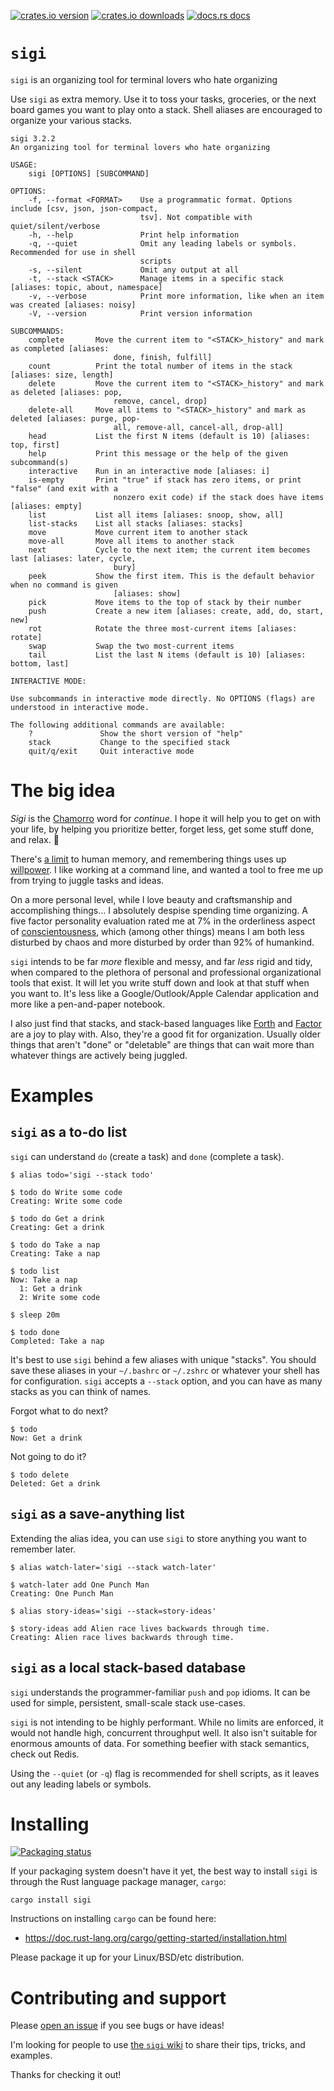 [![crates.io version](https://img.shields.io/crates/v/sigi)](https://crates.io/crates/sigi)
[![crates.io downloads](https://img.shields.io/crates/d/sigi?label=crates.io%20downloads)](https://crates.io/crates/sigi)
[![docs.rs docs](https://docs.rs/mio/badge.svg)](https://docs.rs/sigi)

# `sigi`

`sigi` is an organizing tool for terminal lovers who hate organizing

Use `sigi` as extra memory. Use it to toss your tasks, groceries, or the next
board games you want to play onto a stack. Shell aliases are encouraged to
organize your various stacks.

```
sigi 3.2.2
An organizing tool for terminal lovers who hate organizing

USAGE:
    sigi [OPTIONS] [SUBCOMMAND]

OPTIONS:
    -f, --format <FORMAT>    Use a programmatic format. Options include [csv, json, json-compact,
                             tsv]. Not compatible with quiet/silent/verbose
    -h, --help               Print help information
    -q, --quiet              Omit any leading labels or symbols. Recommended for use in shell
                             scripts
    -s, --silent             Omit any output at all
    -t, --stack <STACK>      Manage items in a specific stack [aliases: topic, about, namespace]
    -v, --verbose            Print more information, like when an item was created [aliases: noisy]
    -V, --version            Print version information

SUBCOMMANDS:
    complete       Move the current item to "<STACK>_history" and mark as completed [aliases:
                       done, finish, fulfill]
    count          Print the total number of items in the stack [aliases: size, length]
    delete         Move the current item to "<STACK>_history" and mark as deleted [aliases: pop,
                       remove, cancel, drop]
    delete-all     Move all items to "<STACK>_history" and mark as deleted [aliases: purge, pop-
                       all, remove-all, cancel-all, drop-all]
    head           List the first N items (default is 10) [aliases: top, first]
    help           Print this message or the help of the given subcommand(s)
    interactive    Run in an interactive mode [aliases: i]
    is-empty       Print "true" if stack has zero items, or print "false" (and exit with a
                       nonzero exit code) if the stack does have items [aliases: empty]
    list           List all items [aliases: snoop, show, all]
    list-stacks    List all stacks [aliases: stacks]
    move           Move current item to another stack
    move-all       Move all items to another stack
    next           Cycle to the next item; the current item becomes last [aliases: later, cycle,
                       bury]
    peek           Show the first item. This is the default behavior when no command is given
                       [aliases: show]
    pick           Move items to the top of stack by their number
    push           Create a new item [aliases: create, add, do, start, new]
    rot            Rotate the three most-current items [aliases: rotate]
    swap           Swap the two most-current items
    tail           List the last N items (default is 10) [aliases: bottom, last]

INTERACTIVE MODE:

Use subcommands in interactive mode directly. No OPTIONS (flags) are understood in interactive mode.

The following additional commands are available:
    ?               Show the short version of "help"
    stack           Change to the specified stack
    quit/q/exit     Quit interactive mode
```

# The big idea

_Sigi_ is the [Chamorro](https://en.wikipedia.org/wiki/Chamorro_language) word
for _continue_. I hope it will help you to get on with your life, by helping
you prioritize better, forget less, get some stuff done, and relax. 🌴

There's [a limit](https://wiki.c2.com/?SevenPlusOrMinusTwo) to human memory, and
remembering things uses up [willpower](https://www.penguinrandomhouse.com/books/307740/willpower-by-roy-f-baumeister-and-john-tierney/).
I like working at a command line, and wanted a tool to free me up from trying to
juggle tasks and ideas.

On a more personal level, while I love beauty and craftsmanship and
accomplishing things... I absolutely despise spending time organizing. A five
factor personality evaluation rated me at 7% in the orderliness aspect of
[conscientousness](https://en.wikipedia.org/wiki/Conscientiousness), which
(among other things) means I am both less disturbed by chaos and more disturbed
by order than 92% of humankind.

`sigi` intends to be far _more_ flexible and messy, and far _less_ rigid and
tidy, when compared to the plethora of personal and professional organizational
tools that exist. It will let you write stuff down and look at that stuff when
you want to. It's less like a Google/Outlook/Apple Calendar application and
more like a pen-and-paper notebook.

I also just find that stacks, and stack-based languages like
[Forth](https://en.wikipedia.org/wiki/Forth_(programming_language)) and
[Factor](https://factorcode.org) are a joy to play with. Also, they're a good
fit for organization. Usually older things that aren't "done" or "deletable"
are things that can wait more than whatever things are actively being juggled.

# Examples

## `sigi` as a to-do list

`sigi` can understand `do` (create a task) and `done` (complete a task).

```
$ alias todo='sigi --stack todo'

$ todo do Write some code
Creating: Write some code

$ todo do Get a drink
Creating: Get a drink

$ todo do Take a nap
Creating: Take a nap

$ todo list
Now: Take a nap
  1: Get a drink
  2: Write some code

$ sleep 20m

$ todo done
Completed: Take a nap
```

It's best to use `sigi` behind a few aliases with unique "stacks". You should
save these aliases in your `~/.bashrc` or `~/.zshrc` or whatever your shell has
for configuration. `sigi` accepts a `--stack` option, and you can have as many
stacks as you can think of names.

Forgot what to do next?

```
$ todo
Now: Get a drink
```

Not going to do it?

```
$ todo delete
Deleted: Get a drink
```

## `sigi` as a save-anything list

Extending the alias idea, you can use `sigi` to store anything you want to
remember later.

```
$ alias watch-later='sigi --stack watch-later'

$ watch-later add One Punch Man
Creating: One Punch Man
```

```
$ alias story-ideas='sigi --stack=story-ideas'

$ story-ideas add Alien race lives backwards through time.
Creating: Alien race lives backwards through time.
```

## `sigi` as a local stack-based database

`sigi` understands the programmer-familiar `push` and `pop` idioms. It can be
used for simple, persistent, small-scale stack use-cases.

`sigi` is not intending to be highly performant. While no limits are enforced,
it would not handle high, concurrent throughput well. It also isn't suitable
for enormous amounts of data. For something beefier with stack semantics,
check out Redis.

Using the `--quiet` (or `-q`) flag is recommended for shell scripts, as it
leaves out any leading labels or symbols.

# Installing

[![Packaging status](https://repology.org/badge/vertical-allrepos/sigi.svg)](https://repology.org/project/sigi/versions)

If your packaging system doesn't have it yet, the best way to install `sigi` is
through the Rust language package manager, `cargo`:

```
cargo install sigi
```

Instructions on installing `cargo` can be found here:

- https://doc.rust-lang.org/cargo/getting-started/installation.html

Please package it up for your Linux/BSD/etc distribution.

# Contributing and support

Please [open an issue](https://github.com/hiljusti/sigi/issues) if you see
bugs or have ideas!

I'm looking for people to use [the `sigi` wiki](https://github.com/hiljusti/sigi/wiki)
to share their tips, tricks, and examples.

Thanks for checking it out!
